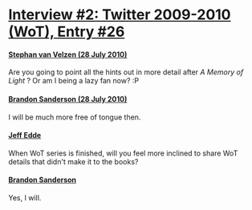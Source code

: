 # [Interview #2: Twitter 2009-2010 (WoT), Entry #26](https://www.theoryland.com/intvmain.php?i=2#26)

#### [Stephan van Velzen (28 July 2010)](http://twitter.com/HearttLight/status/19775937332)

Are you going to point all the hints out in more detail after
*A Memory of Light*
? Or am I being a lazy fan now? :P

#### [Brandon Sanderson (28 July 2010)](http://twitter.com/BrandSanderson/status/19797965199)

I will be much more free of tongue then.

#### [Jeff Edde](http://twitter.com/JeffEdde/status/19912572396)

When WoT series is finished, will you feel more inclined to share WoT details that didn't make it to the books?

#### [Brandon Sanderson](http://twitter.com/BrandSanderson/status/19948249912)

Yes, I will.


